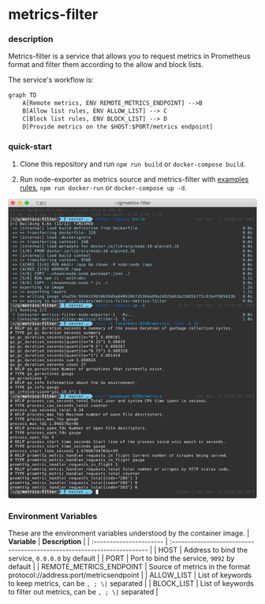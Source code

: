 # metrics-filter

### description
Metrics-filter is a service that allows you to request metrics in Prometheus format and filter them according to the allow and block lists.

The service's workflow is:
```mermaid
graph TD
    A[Remote metrics, ENV REMOTE_METRICS_ENDPOINT] -->B
    B[Allow list rules, ENV ALLOW_LIST] --> C
    C[Block list rules, ENV BLOCK_LIST] --> D
    D[Provide metrics on the $HOST:$PORT/metrics endpoint]
```

### quick-start
1. Clone this repository and run `npm run build` or `docker-compose build`.

2. Run node-exporter as metrics source and metrics-filter with [examples rules](docker-compose.yaml), `npm run docker-run` or `docker-compose up -d`.

![](screenshot.png)

### Environment Variables

These are the environment variables understood by the container image.
| **Variable**            | **Description**                                                         |
| :---------------------- | :---------------------------------------------------------------------- |
| HOST                    | Address to bind the service, `0.0.0.0` by default                       |
| PORT                    | Port to bind the service, `9092` by default                             |
| REMOTE_METRICS_ENDPOINT | Source of metrics in the format protocol://address:port/metricsendpoint |
| ALLOW_LIST              | List of keywords to keep metrics, can be `, ; \|` separated             |
| BLOCK_LIST              | List of keywords to filter out metrics, can be `, ; \|` separated       |

